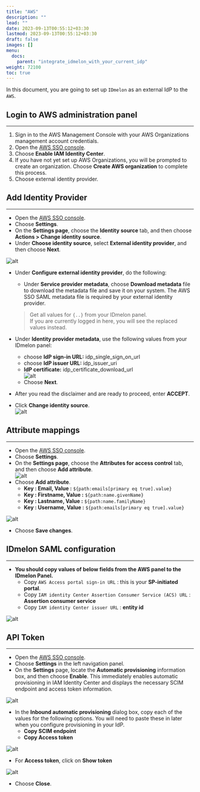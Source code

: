 ```yaml
---
title: "AWS"
description: ""
lead: ""
date: 2023-09-13T00:55:12+03:30
lastmod: 2023-09-13T00:55:12+03:30
draft: false
images: []
menu:
  docs:
    parent: "integrate_idmelon_with_your_current_idp"
weight: 72100
toc: true
---
```


In this document, you are going to set up `IDmelon` as an external IdP to the `AWS`.  

## Login to AWS administration panel  

---

1. Sign in to the AWS Management Console with your AWS Organizations management account credentials.  
2. Open the [AWS SSO console](https://console.aws.amazon.com/singlesignon).  
3. Choose **Enable IAM Identity Center**.  
4. If you have not yet set up AWS Organizations, you will be prompted to create an organization. Choose **Create AWS organization** to complete this process.  
5. Choose external identity provider.  

## Add Identity Provider  

---

- Open the [AWS SSO console](https://console.aws.amazon.com/singlesignon).  
- Choose **Settings**.  
- On the **Settings page**, choose the **Identity source** tab, and then choose **Actions > Change identity source**.  
- Under **Choose identity source**, select **External identity provider**, and then choose **Next**.  

![alt](/images/vendor/sso/aws_dashboard_01.png)  

- Under **Configure external identity provider**, do the following:  
  - Under **Service provider metadata**, choose **Download metadata** file to download the metadata file and save it on
  your system. The AWS SSO SAML metadata file is required by your external identity provider.  
  
  > Get all values for `{..}` from your IDmelon panel.  
  > If you are currently logged in here, you will see the replaced values instead.  

- Under **Identity provider metadata**, use the following values from your IDmelon panel:  
  - choose **IdP sign-in URL:** idp_single_sign_on_url  
  - choose **IdP issuer URL:** idp_issuer_uri  
  - **IdP certificate:** idp_certificate_download_url  
  ![alt](/images/vendor/sso/aws_dashboard_03.png)  
  - Choose **Next**.  
- After you read the disclaimer and are ready to proceed, enter **ACCEPT**.  
- Click **Change identity source**.  
![alt](/images/vendor/sso/aws_dashboard_04.png)  

## Attribute mappings

---

- Open the [AWS SSO console](https://console.aws.amazon.com/singlesignon).  
- Choose **Settings**.  
- On the **Settings page**, choose the **Attributes for access control** tab, and then choose **Add attribute**.  
![alt](/images/vendor/sso/aws_dashboard_05.png)  
- Choose **Add attribute**.  
  - **Key : Email, Value :** `${path:emails[primary eq true].value}`  
  - **Key : Firstname, Value :** `${path:name.givenName}`  
  - **Key : Lastname, Value :** `${path:name.familyName}`  
  - **Key : Username, Value :** `${path:emails[primary eq true].value}`  

![alt](/images/vendor/sso/aws_dashboard_06.png)  

- Choose **Save changes**.  

## IDmelon SAML configuration  

---

- **You should copy values of below fields from the AWS panel to the IDmelon Panel.**  
  - Copy `AWS Access portal sign-in URL` : this is your **SP-initiated portal**.  
  - Copy `IAM identity Center Assertion Consumer Service (ACS) URL` : **Assertion consumer service**  
  - Copy `IAM identity Center issuer URL` : **entity id**  

![alt](/images/vendor/sso/aws_dashboard_07.png)  

## API Token  

---

- Open the [AWS SSO console](https://console.aws.amazon.com/singlesignon).  
- Choose **Settings** in the left navigation panel.  
- On the **Settings** page, locate the **Automatic provisioning** information box, and then choose **Enable**. This immediately enables automatic provisioning in IAM Identity Center and displays the necessary SCIM endpoint and access token information.  

![alt](/images/vendor/sso/aws_dashboard_08.png)  

- In the **Inbound automatic provisioning** dialog box, copy each of the values for the following options. You will need to paste these in later when you configure provisioning in your IdP.  
  - **Copy SCIM endpoint**  
  - **Copy Access token**  

![alt](/images/vendor/sso/aws_dashboard_09.png)  

- For **Access token**, click on **Show token**  

![alt](/images/vendor/sso/aws_dashboard_10.png)  

- Choose **Close**.  
